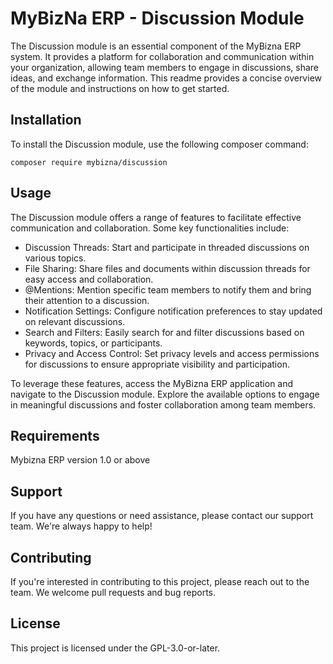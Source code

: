 # MyBizNa ERP - Discussion Module
The Discussion module is an essential component of the MyBizna ERP system. It provides a platform for collaboration and communication within your organization, allowing team members to engage in discussions, share ideas, and exchange information. This readme provides a concise overview of the module and instructions on how to get started.

## Installation 
To install the Discussion module, use the following composer command:
```
composer require mybizna/discussion
```
## Usage
The Discussion module offers a range of features to facilitate effective communication and collaboration. Some key functionalities include:

 - Discussion Threads: Start and participate in threaded discussions on various topics.
 - File Sharing: Share files and documents within discussion threads for easy access and collaboration.
 - @Mentions: Mention specific team members to notify them and bring their attention to a discussion.
 - Notification Settings: Configure notification preferences to stay updated on relevant discussions.
 - Search and Filters: Easily search for and filter discussions based on keywords, topics, or participants.
 - Privacy and Access Control: Set privacy levels and access permissions for discussions to ensure appropriate visibility and participation.

To leverage these features, access the MyBizna ERP application and navigate to the Discussion module. Explore the available options to engage in meaningful discussions and foster collaboration among team members.

## Requirements
Mybizna ERP version 1.0 or above

## Support
If you have any questions or need assistance, please contact our support team. We're always happy to help!

## Contributing
If you're interested in contributing to this project, please reach out to the team. We welcome pull requests and bug reports.

## License
This project is licensed under the GPL-3.0-or-later.
